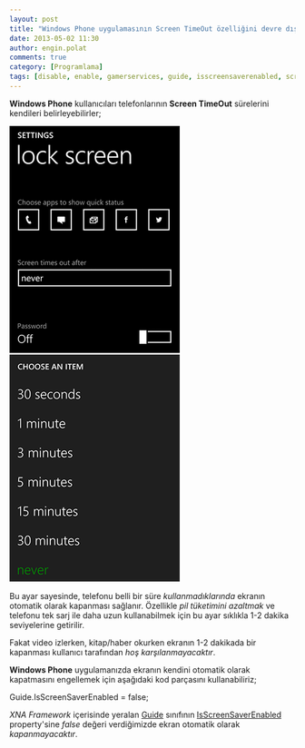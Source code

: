 ```yaml
---
layout: post
title: "Windows Phone uygulamasının Screen TimeOut özelliğini devre dışı bırakması"
date: 2013-05-02 11:30
author: engin.polat
comments: true
category: [Programlama]
tags: [disable, enable, gamerservices, guide, isscreensaverenabled, screen, timeout, windows phone, windowsphone, wp8]
---
```

**Windows Phone** kullanıcıları telefonlarının **Screen TimeOut** sürelerini kendileri belirleyebilirler;

![](/assets/uploads/2013/04/DisableScreenTimeOut_0.png) ![](/assets/uploads/2013/04/DisableScreenTimeOut_1.png)

Bu ayar sayesinde, telefonu belli bir süre *kullanmadıklarında* ekranın otomatik olarak kapanması sağlanır. Özellikle *pil tüketimini azaltmak* ve telefonu tek sarj ile daha uzun kullanabilmek için bu ayar sıklıkla 1-2 dakika seviyelerine getirilir.

Fakat video izlerken, kitap/haber okurken ekranın 1-2 dakikada bir kapanması kullanıcı tarafından *hoş karşılanmayacaktır*.

**Windows Phone** uygulamanızda ekranın kendini otomatik olarak kapatmasını engellemek için aşağıdaki kod parçasını kullanabiliriz;



Guide.IsScreenSaverEnabled = false;


*XNA Framework* içerisinde yeralan <a href="http://msdn.microsoft.com/library/microsoft.xna.framework.gamerservices.guide" title="MSDN : Guide Class" target="_blank" rel="noopener">Guide</a> sınıfının <a href="http://msdn.microsoft.com/library/microsoft.xna.framework.gamerservices.guide.isscreensaverenabled" title="MSDN : Guide.IsScreenSaverEnabled Property" target="_blank" rel="noopener">IsScreenSaverEnabled</a> property'sine *false* değeri verdiğimizde ekran otomatik olarak *kapanmayacaktır*.

